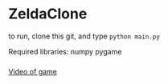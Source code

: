 # ZeldaClone

to run, clone this git, and type
```python main.py ```

Required libraries:
  numpy
  pygame

###
[Video of game](https://www.youtube.com/watch?v=DUgWaTkrvuA&list=PL7k_Cxp3ts3XRs4lv65pTHmbCD1o7gomI&index=1)
